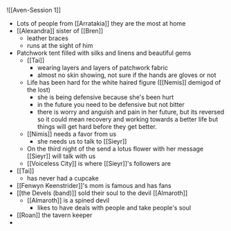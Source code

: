 ![[Aven-Session 1]]
- Lots of people from [[Arratakia]] they are the most at home
- [[Alexandra]] sister of [[Bren]] 
	- leather braces
	- runs at the sight of him
- Patchwork tent filled with silks and linens and beautiful gems
	- [[Tai]]
		- wearing layers and layers of patchwork fabric
		- almost no skin showing, not sure if the hands are gloves or not
	- Life has been hard for the white haired figure ([[Nemis]] demigod of the lost)
		- she is being defensive because she's been hurt
		- in the future you need to be defensive but not bitter
		- there is worry and anguish and pain in her future, but its reversed so it could mean recovery and working towards a better life but things will get hard before they get better.
	- [[Nimis]] needs a favor from us
		- she needs us to talk to [[Sieyr]]
	- On the third night of the send a lotus flower with her message [[Sieyr]] will talk with us
	- [[Voiceless City]] is where [[Sieyr]]'s followers are 
- [[Tai]]
	- has never had a cupcake
- [[Fenwyn Keenstrider]]'s mom is famous and has fans
- [[the Devels (band)]] sold their soul to the devil [[Almaroth]]
	- [[Almaroth]] is a spined devil
		- likes to have deals with people and take people's soul
- [[Roan]] the tavern keeper 
- 